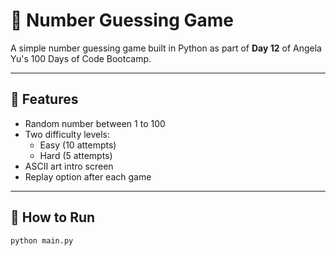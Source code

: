 # 🎯 Number Guessing Game

A simple number guessing game built in Python as part of **Day 12** of Angela Yu's 100 Days of Code Bootcamp.

---

## 🔧 Features

- Random number between 1 to 100
- Two difficulty levels:
  - Easy (10 attempts)
  - Hard (5 attempts)
- ASCII art intro screen
- Replay option after each game

---

## 🚀 How to Run

```bash
python main.py